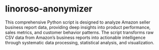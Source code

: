 # linoroso-anonymizer
This comprehensive Python script is designed to analyze Amazon seller business report data, providing deep insights into product performance, sales metrics, and customer behavior patterns. The script transforms raw CSV data from Amazon’s business reports into actionable intelligence through systematic data processing, statistical analysis, and visualization.
